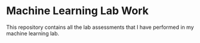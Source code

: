 # **Machine Learning Lab Work**

This repository contains all the lab assessments that I have performed in my machine learning lab.
